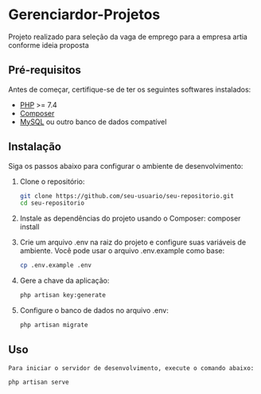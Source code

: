 # Gerenciardor-Projetos

Projeto realizado para seleção da vaga de emprego para a empresa artia conforme ideia proposta

## Pré-requisitos

Antes de começar, certifique-se de ter os seguintes softwares instalados:

- [PHP](https://www.php.net/downloads) >= 7.4
- [Composer](https://getcomposer.org/)
- [MySQL](https://www.mysql.com/downloads/) ou outro banco de dados compatível

## Instalação

Siga os passos abaixo para configurar o ambiente de desenvolvimento:

1.  Clone o repositório:
    ```sh
    git clone https://github.com/seu-usuario/seu-repositorio.git
    cd seu-repositorio

2.  Instale as dependências do projeto usando o Composer:
    composer install

3.  Crie um arquivo .env na raiz do projeto e configure suas variáveis de ambiente. Você pode usar o arquivo .env.example como base:
    ```sh
    cp .env.example .env

4.  Gere a chave da aplicação:
    ```sh
    php artisan key:generate

5.  Configure o banco de dados no arquivo .env:
    ```sh
    php artisan migrate

## Uso

    Para iniciar o servidor de desenvolvimento, execute o comando abaixo:
```sh
php artisan serve
